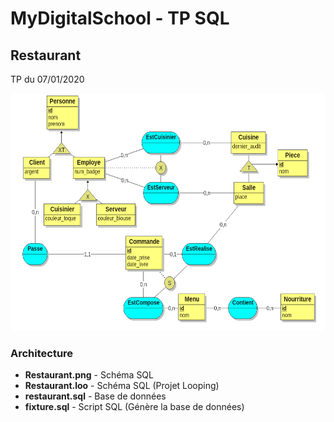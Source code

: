 # MyDigitalSchool - TP SQL

## Restaurant

TP du 07/01/2020

<kbd><img width="620" height="380" src="Restaurant.png" /></kbd>

### Architecture ###

* **Restaurant.png** - Schéma SQL
* **Restaurant.loo** - Schéma SQL (Projet Looping)
* **restaurant.sql** - Base de données
* **fixture.sql** - Script SQL (Génère la base de données)
